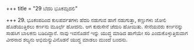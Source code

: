 +++
title = "29 ಬೆದರಿ ಭೂಕಮ್ಪದಲಿ"

+++
29. ಭೂಕಂಪದಿಂದ ಕುಲಪರ್ವತಗಳು ಹೆದರಿ ನಡುಗುವ ಹಾಗೆ ನಡುಗುತ್ತಾ, ಕಣ್ಣುಗಳು ಜೋಲಿ ಹೊಡೆಯುತ್ತಿರಲು ಕರ್ಣನು ಮೂರ್ಛೆ ಹೋದನು. ಆಗ ಕುರುಸೇನೆ ಚೆದುರಿ ಹೋಯಿತು. ಸೇನೆಯವರು ಕರ್ಣನನ್ನು ಸಾಹಸಿಗ ಬಾಲಕನು ಬಡಿದಿದ್ದಾನೆ. ನಾವು ಇವನೊಡನೆ ಇನ್ನು ಯುದ್ಧ ಮಾಡಿದ ಹಾಗೆಯೇ ಸರಿ ಎಂದುಕೊಳ್ಳುತ್ತಿರುವಾಗ ವೀರನಾದ ಶಲ್ಯನು ಅಭಿಮನ್ಯುವಿನೊಡನೆ ಯುದ್ಧ ಮಾಡಲು ಮುಂದೆ ಬಂದನು.